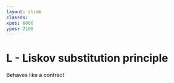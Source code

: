 ```yaml
---
layout: slide
classes:
xpos: 6000
ypos: 2100
---
```


# L - Liskov substitution principle

Behaves like a contract